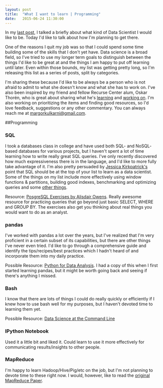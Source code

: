 ```yaml
---
layout: post
title:  "What I want to learn | Programming"
date:   2015-06-24 11:30:00
---
```


In my [last post](http://margorkulkarni.com/2015/06/19/data-science-handyman.html), I talked a briefly about what kind of Data Scientist I would like to be. Today I'd like to talk about how I'm planning to get there. 

One of the reasons I quit my job was so that I could spend some time building some of the skills that I don't yet have. Data science is a broad field, so I've tried to use my longer term goals to distinguish between the things I'd like to be great at and the things I am happy to put off learning until later. Even within those bounds, my list was getting pretty long, so I'm releasing this list as a series of posts, split by categories. 

I'm sharing these because I'd like to be always be a person who is not afraid to admit to what she doesn't know and what she has to work on. I've also been inspired by my friend and fellow Recurse Center alum, Oskar Thorén, who is great about sharing what he's [learning](http://experiments.oskarth.com/) and [working on](http://plan.oskarth.com/list). I'm also working on prioritizing the items and finding good resources, so I'd love feedback, suggestions or any other commentary. You can always reach me at margorkulkarni@gmail.com.

##Programming

### SQL

I took a databases class in college and have used both SQL- and NoSQL- based databases for various projects, but I haven't spent a lot of time learning how to write really great SQL queries. I've only recently discovered how much expressiveness there is in the language, and I'd like to more fully take advantage of it. I'm also pretty persuaded by [Jessica Kirkpatrick's](http://berkeleyjess.blogspot.de/2015/04/what-is-data-scientist.html) point that SQL should be at the top of your list to learn as a data scientist. Some of the things on my list include more effectively using window functions & partitions, building good indexes, benchmarking and optimizing queries and some [other things](http://blog.yhathq.com/posts/sql-for-data-scientists.html).

Resource: [PosgreSQL Exercises by Alisdair Owens](http://pgexercises.com/). Really awesome resource for practicing queries that go beyond just basic SELECT, WHERE and GROUP BY. The exercises also get you thinking about real things you would want to do as an analyst.

### pandas

I've worked with pandas a lot over the years, but I've realized that I'm very proficient in a certain subset of its capabilities, but there are other things I've never even tried. I'd like to go through a comprehensive guide and identify the tips/recipes/best practices which I hadn't heard of and incorporate them into my daily practice.

Possible Resource: [Python for Data Analysis](http://shop.oreilly.com/product/0636920023784.do). I had a copy of this when I first started learning pandas, but it might be worth going back and seeing if there's anything I missed.


### Bash
I know that there are lots of things I could do really quickly or efficiently if I knew how to use bash well for my purposes, but I haven't devoted time to learning them yet.

Possible Resource: [Data Science at the Command Line](http://datascienceatthecommandline.com/)

### IPython Notebook

Used it a little bit and liked it. Could learn to use it more effectively for communicating results/insights to other people.

### MapReduce

I'm happy to learn Hadoop/Hive/Pig/etc on the job, but I'm not planning to devote time to these right now. I would, however, like to read the [original MapReduce Paper](http://static.googleusercontent.com/media/research.google.com/en//archive/mapreduce-osdi04.pdf). 



